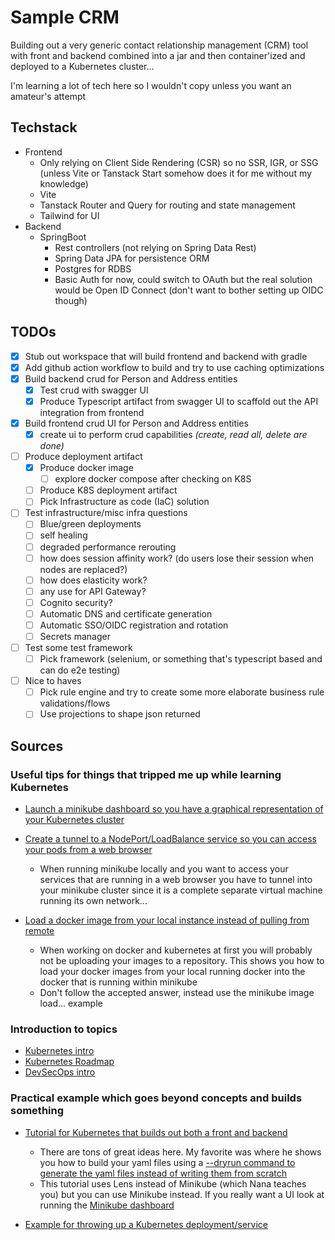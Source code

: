 # Sample CRM

Building out a very generic contact relationship management (CRM) tool with front and backend combined into a jar and then container'ized and deployed to a Kubernetes cluster...

I'm learning a lot of tech here so I wouldn't copy unless you want an amateur's attempt

## Techstack

- Frontend
  - Only relying on Client Side Rendering (CSR) so no SSR, IGR, or SSG (unless Vite or Tanstack Start somehow does it for me without my knowledge)
  - Vite
  - Tanstack Router and Query for routing and state management
  - Tailwind for UI
- Backend
  - SpringBoot
    - Rest controllers (not relying on Spring Data Rest)
    - Spring Data JPA for persistence ORM
    - Postgres for RDBS
    - Basic Auth for now, could switch to OAuth but the real solution would be Open ID Connect (don't want to bother setting up OIDC though)

## TODOs

- [X] Stub out workspace that will build frontend and backend with gradle
- [X] Add github action workflow to build and try to use caching optimizations
- [X] Build backend crud for Person and Address entities
  - [X] Test crud with swagger UI
  - [X] Produce Typescript artifact from swagger UI to scaffold out the API integration from frontend
- [X] Build frontend crud UI for Person and Address entities
  - [X] create ui to perform crud capabilities _(create, read all, delete are done)_
- [ ] Produce deployment artifact
  - [X] Produce docker image
    - [ ] explore docker compose after checking on K8S
  - [ ] Produce K8S deployment artifact
  - [ ] Pick Infrastructure as code (IaC) solution
- [ ] Test infrastructure/misc infra questions
  - [ ] Blue/green deployments
  - [ ] self healing
  - [ ] degraded performance rerouting
  - [ ] how does session affinity work? (do users lose their session when nodes are replaced?)
  - [ ] how does elasticity work?
  - [ ] any use for API Gateway?
  - [ ] Cognito security?
  - [ ] Automatic DNS and certificate generation
  - [ ] Automatic SSO/OIDC registration and rotation
  - [ ] Secrets manager
- [ ] Test some test framework
  - [ ] Pick framework (selenium, or something that's typescript based and can do e2e testing)
- [ ] Nice to haves
  - [ ] Pick rule engine and try to create some more elaborate business rule validations/flows
  - [ ] Use projections to shape json returned

## Sources

### Useful tips for things that tripped me up while learning Kubernetes

- [Launch a minikube dashboard so you have a graphical representation of your Kubernetes cluster](https://kubernetes.io/docs/tutorials/hello-minikube/)

- [Create a tunnel to a NodePort/LoadBalance service so you can access your pods from a web browser](https://minikube.sigs.k8s.io/docs/handbook/accessing/)
  - When running minikube locally and you want to access your services that are running in a web browser you have to tunnel into your minikube cluster since it is a complete separate virtual machine running its own network...

- [Load a docker image from your local instance instead of pulling from remote](https://stackoverflow.com/questions/42564058/how-can-i-use-local-docker-images-with-minikube)
  - When working on docker and kubernetes at first you will probably not be uploading your images to a repository. This shows you how to load your docker images from your local running docker into the docker that is running within minikube
  - Don't follow the accepted answer, instead use the minikube image load... example

### Introduction to topics

- [Kubernetes intro](https://www.youtube.com/watch?v=VnvRFRk_51k&list=PLy7NrYWoggjziYQIDorlXjTvvwweTYoNC)
- [Kubernetes Roadmap](https://www.youtube.com/watch?v=S8eX0MxfnB4&list=PLy7NrYWoggjxWelYwfEPe7YU-DKGFugtt)
- [DevSecOps intro](https://youtu.be/gLJdrXPn0ns?si=6dOOgdz7eJcUErr8)

### Practical example which goes beyond concepts and builds something

- [Tutorial for Kubernetes that builds out both a front and backend](https://www.youtube.com/watch?v=pGbBuwzyiV4&list=PLuNxlOYbv61h66_QlcjCEkVAj6RdeplJJ)
  - There are tons of great ideas here. My favorite was where he shows you how to build your yaml files using a [--dryrun command to generate the yaml files instead of writing them from scratch](https://youtu.be/d1X85fhkSKM?si=47qyjq2l_aIwp5Nr&t=1010)
  - This tutorial uses Lens instead of Minikube (which Nana teaches you) but you can use Minikube instead. If you really want a UI look at running the [Minikube dashboard](https://minikube.sigs.k8s.io/docs/handbook/dashboard/)

- [Example for throwing up a Kubernetes deployment/service](https://medium.com/@platform.engineers/deploying-a-simple-web-application-on-kubernetes-43bbf724c23d)
